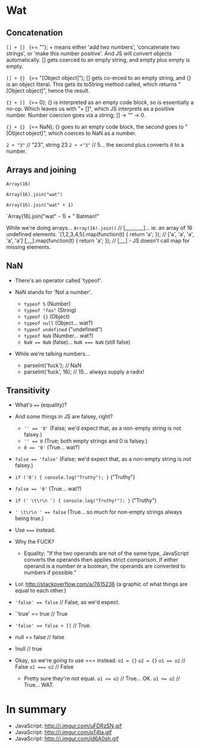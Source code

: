 # Wat

## Concatenation

`[] + [] ` (== ""); + means either 'add two numbers', 'concatenate two strings', or 'make this number positive'. And JS will convert objects automatically. [] gets coerced to an empty string, and empty plus empty is empty. 

`[] + {} ` (== "[Object object]"); [] gets co-erced to an empty string, and {} is an object literal. This gets its toString method called, which returns "[Object object]", hence the result. 

`{} + [] ` (== 0); {} is interpreted as an empty code block, so is essentially a no-op. Which leaves us with "+ []", which JS interprets as a positive number. Number coercion goes via a string; [] -> "" -> 0. 

`{} + {} ` (== NaN); {} goes to an empty code block, the second goes to "[Object object]", which coerces to NaN as a number. 


`2 + "3"` // "23", string 23
`2 + +"3"` // 5... the second plus converts it to a number.

## Arrays and joining

`Array(16)` 

`Array(16).join("wat")`

`Array(16).join("wat" + 1)`

`Array(16).join("wat" - 1) + " Batman!"


While we're doing arrays...
`Array(16).join()` // [,,,,,,,,,,,,]... ie. an array of 16 undefined elements.
`[1,2,3,4,5].map(function(t) { return 'a'; }); // ['a', 'a', 'a', 'a', 'a']
[,,,,].map(function(t) { return 'a'; }); // [,,,,] - JS doesn't call map for missing elements. 


## NaN

- There's an operator called 'typeof'. 
- NaN stands for 'Not a number'. 
  - `typeof 5` (Number)
  - `typeof "foo"` (String)
  - `typeof {}` (Object)
  - `typeof null` (Object... wat?)
  - `typeof undefined` ("undefined")
  - `typeof NaN` (Number... wat?)
  - `NaN == NaN` (false)... `NaN === NaN` (still false)

- While we're talking numbers...
  - parseInt('fuck'); // NaN
  - parseInt('fuck', 16); // 15... always supply a radix!


## Transitivity

- What's `==` (equality)? 
- And some things in JS are falsey, right? 
  - `'' == '0'` (False; we'd expect that, as a non-empty string is not falsey.)
  - `'' == 0` (True; both empty strings and 0 is falsey.)
  - `0 == '0'` (True... wat?)

- `false == 'false'` (False; we'd expect that, as a non-empty string is not falsey.)
- `if ('0') { console.log("Truthy"); }` ("Truthy")
- `false == '0'` (True... wat?)

- `if (' \t\r\n ') { console.log("Truthy!"); }` ("Truthy")
- `' \t\r\n ' == false` (True... so much for non-empty strings always being true.)
- Use `===` instead. 

- Why the FUCK?
  - Equality: "If the two operands are not of the same type, JavaScript converts the operands then applies strict comparison. If either operand is a number or a boolean, the operands are converted to numbers if possible." 
- Lol: http://stackoverflow.com/a/7615236 (a graphic of what things are equal to each other.)

- `'false' == false` // False, as we'd expect. 
- `'true' == true // True
- `'false' == false + []` // True.

- null == false // false
- !null // true

- Okay, so we're going to use === instead. 
  `o1 = {}`
  `o2 = {}`
  `o1 == o2` // False
  `o1 === o2` // False
  - Pretty sure they're not equal.
  `o1 <= o2` // True... OK. 
  `o1 >= o2` // True... WAT.


# In summary
- JavaScript: http://i.imgur.com/uFDRzSN.gif
- JavaScript: http://i.imgur.com/pT4Ia.gif
- JavaScript: http://i.imgur.com/id6A0sh.gif

